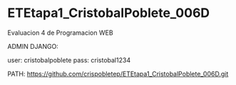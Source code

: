 # ETEtapa1_CristobalPoblete_006D
Evaluacion 4 de Programacion WEB

ADMIN DJANGO:

user: cristobalpoblete
pass: cristobal1234

PATH: https://github.com/crispobletep/ETEtapa1_CristobalPoblete_006D.git
